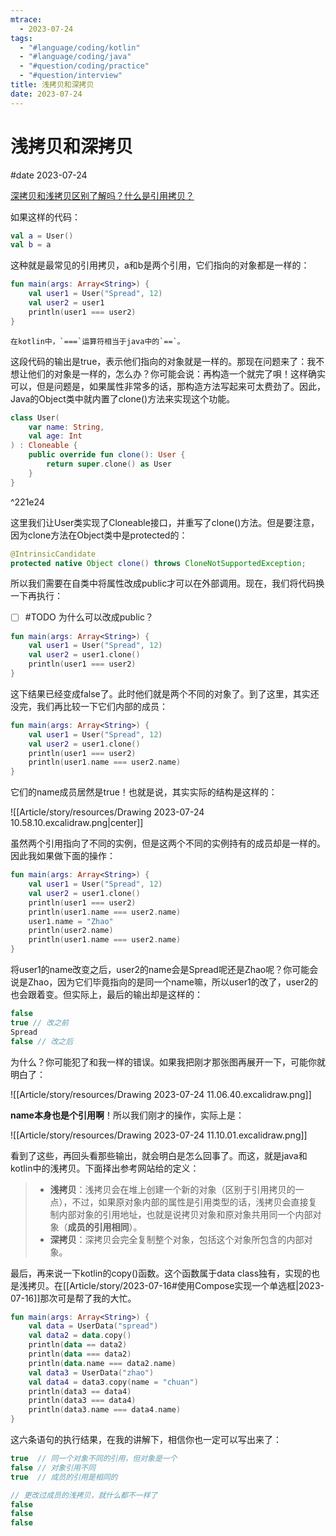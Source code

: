 ```yaml
---
mtrace:
  - 2023-07-24
tags:
  - "#language/coding/kotlin"
  - "#language/coding/java"
  - "#question/coding/practice"
  - "#question/interview"
title: 浅拷贝和深拷贝
date: 2023-07-24
---
```


# 浅拷贝和深拷贝

#date 2023-07-24

[深拷贝和浅拷贝区别了解吗？什么是引用拷贝？](https://javaguide.cn/java/basis/java-basic-questions-02.html#%E6%B7%B1%E6%8B%B7%E8%B4%9D%E5%92%8C%E6%B5%85%E6%8B%B7%E8%B4%9D%E5%8C%BA%E5%88%AB%E4%BA%86%E8%A7%A3%E5%90%97-%E4%BB%80%E4%B9%88%E6%98%AF%E5%BC%95%E7%94%A8%E6%8B%B7%E8%B4%9D)

如果这样的代码：

```kotlin
val a = User()
val b = a
```

这种就是最常见的引用拷贝，a和b是两个引用，它们指向的对象都是一样的：

```kotlin
fun main(args: Array<String>) {  
	val user1 = User("Spread", 12)  
	val user2 = user1  
	println(user1 === user2)  
}
```

```ad-note
在kotlin中，`===`运算符相当于java中的`==`。
```

这段代码的输出是true，表示他们指向的对象就是一样的。那现在问题来了：我不想让他们的对象是一样的，怎么办？你可能会说：再构造一个就完了唄！这样确实可以，但是问题是，如果属性非常多的话，那构造方法写起来可太费劲了。因此，Java的Object类中就内置了clone()方法来实现这个功能。

```kotlin
class User(  
	var name: String,  
	val age: Int  
) : Cloneable {  
	public override fun clone(): User {  
		return super.clone() as User  
	}
}
```

^221e24

这里我们让User类实现了Cloneable接口，并重写了clone()方法。但是要注意，因为clone方法在Object类中是protected的：

```java
@IntrinsicCandidate  
protected native Object clone() throws CloneNotSupportedException;
```

所以我们需要在自类中将属性改成public才可以在外部调用。现在，我们将代码换一下再执行：

- [ ] #TODO 为什么可以改成public？

```kotlin
fun main(args: Array<String>) {  
	val user1 = User("Spread", 12)  
	val user2 = user1.clone()  
	println(user1 === user2)  
}
```

这下结果已经变成false了。此时他们就是两个不同的对象了。到了这里，其实还没完，我们再比较一下它们内部的成员：

```kotlin
fun main(args: Array<String>) {  
	val user1 = User("Spread", 12)  
	val user2 = user1.clone()  
	println(user1 === user2)  
	println(user1.name === user2.name)
}
```

它们的name成员居然是true！也就是说，其实实际的结构是这样的：

![[Article/story/resources/Drawing 2023-07-24 10.58.10.excalidraw.png|center]]

虽然两个引用指向了不同的实例，但是这两个不同的实例持有的成员却是一样的。因此我如果做下面的操作：

```kotlin
fun main(args: Array<String>) {  
	val user1 = User("Spread", 12)  
	val user2 = user1.clone()  
	println(user1 === user2)  
	println(user1.name === user2.name)  
	user1.name = "Zhao"  
	println(user2.name)  
	println(user1.name === user2.name)  
}
```

将user1的name改变之后，user2的name会是Spread呢还是Zhao呢？你可能会说是Zhao，因为它们毕竟指向的是同一个name嘛，所以user1的改了，user2的也会跟着变。但实际上，最后的输出却是这样的：

```kotlin
false
true // 改之前
Spread
false // 改之后
```

为什么？你可能犯了和我一样的错误。如果我把刚才那张图再展开一下，可能你就明白了：

![[Article/story/resources/Drawing 2023-07-24 11.06.40.excalidraw.png]]

**name本身也是个引用啊**！所以我们刚才的操作，实际上是：

![[Article/story/resources/Drawing 2023-07-24 11.10.01.excalidraw.png]]

看到了这些，再回头看那些输出，就会明白是怎么回事了。而这，就是java和kotlin中的浅拷贝。下面择出参考网站给的定义：

> - **浅拷贝**：浅拷贝会在堆上创建一个新的对象（区别于引用拷贝的一点），不过，如果原对象内部的属性是引用类型的话，浅拷贝会直接复制内部对象的引用地址，也就是说拷贝对象和原对象共用同一个内部对象（**成员的引用相同**）。
> - **深拷贝**：深拷贝会完全复制整个对象，包括这个对象所包含的内部对象。

最后，再来说一下kotlin的copy()函数。这个函数属于data class独有，实现的也是浅拷贝。在[[Article/story/2023-07-16#使用Compose实现一个单选框|2023-07-16]]那次可是帮了我的大忙。

```kotlin
fun main(args: Array<String>) {  
	val data = UserData("spread")  
	val data2 = data.copy()  
	println(data == data2)  
	println(data === data2)  
	println(data.name === data2.name)  
	val data3 = UserData("zhao")  
	val data4 = data3.copy(name = "chuan")  
	println(data3 == data4)  
	println(data3 === data4)  
	println(data3.name === data4.name)  
}
```

这六条语句的执行结果，在我的讲解下，相信你也一定可以写出来了：

```kotlin
true  // 同一个对象不同的引用，但对象是一个
false // 对象引用不同
true  // 成员的引用是相同的

// 更改过成员的浅拷贝，就什么都不一样了
false
false
false
```